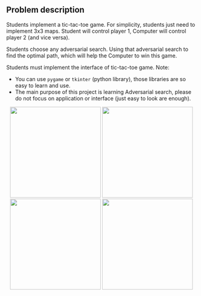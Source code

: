 ## Problem description
Students implement a tic-tac-toe game. For simplicity, students just need to implement 3x3 maps. Student will control player 1, Computer will control player 2 (and
vice versa).

Students choose any adversarial search. Using that adversarial search to find the optimal
path, which will help the Computer to win this game.

Students must implement the interface of tic-tac-toe game. Note:
- You can use `pygame` or `tkinter` (python library), those libraries are so easy to learn and
use.
- The main purpose of this project is learning Adversarial search, please do not focus on
application or interface (just easy to look are enough).
<div align="center">
  <img width="240" src="https://user-images.githubusercontent.com/83217673/161388312-0e630921-f59c-43b2-a8c6-cb436759bb80.png">
  <img width="240" src="https://user-images.githubusercontent.com/83217673/161388536-e656ff87-52ea-4090-b1e2-1472e391da0f.png">
  <img width="240" src="https://user-images.githubusercontent.com/83217673/161388344-430f508d-132a-4e55-a7b3-114c8cbdcfa9.png">
  <img width="240" src="https://user-images.githubusercontent.com/83217673/161388346-41fc5e1d-9f6b-4f58-813e-70857f29b16b.png">
</div>
